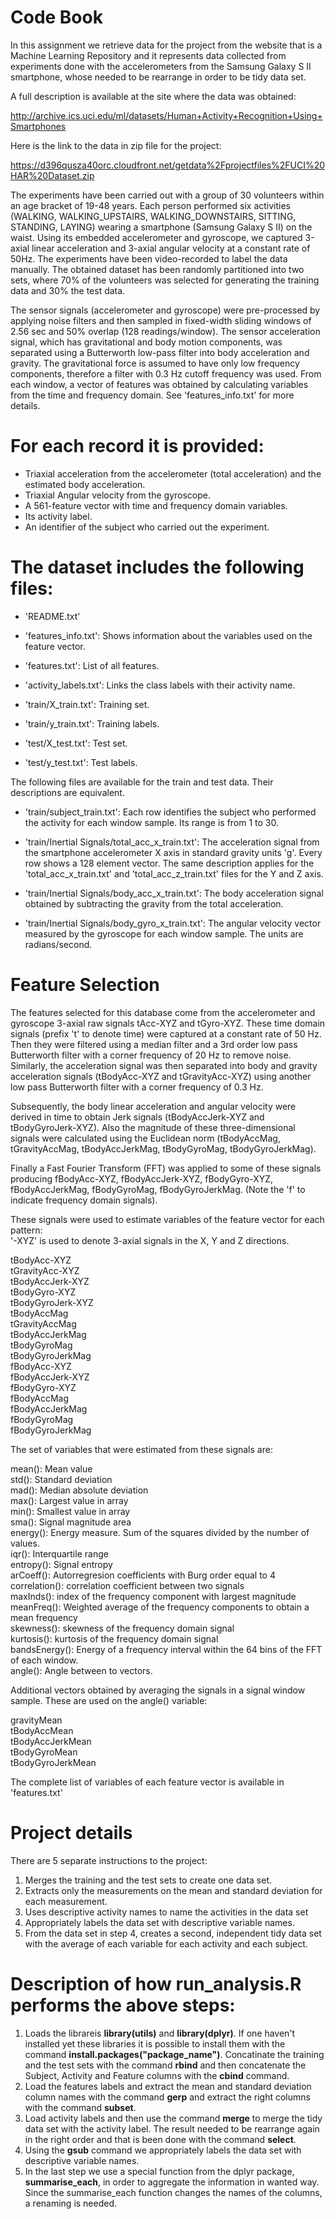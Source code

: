 # Code Book

In this assignment we retrieve data for the project from the website that is a Machine Learning Repository and it represents data collected from experiments done with the accelerometers from the Samsung Galaxy S II smartphone, whose needed to be rearrange in order to be tidy data set.

A full description is available at the site where the data was obtained:

http://archive.ics.uci.edu/ml/datasets/Human+Activity+Recognition+Using+Smartphones

Here is the link to the data in zip file for the project:

https://d396qusza40orc.cloudfront.net/getdata%2Fprojectfiles%2FUCI%20HAR%20Dataset.zip

The experiments have been carried out with a group of 30 volunteers within an age bracket of 19-48 years. Each person performed six activities (WALKING, WALKING_UPSTAIRS, WALKING_DOWNSTAIRS, SITTING, STANDING, LAYING) wearing a smartphone (Samsung Galaxy S II) on the waist. Using its embedded accelerometer and gyroscope, we captured 3-axial linear acceleration and 3-axial angular velocity at a constant rate of 50Hz. The experiments have been video-recorded to label the data manually. The obtained dataset has been randomly partitioned into two sets, where 70% of the volunteers was selected for generating the training data and 30% the test data. 

The sensor signals (accelerometer and gyroscope) were pre-processed by applying noise filters and then sampled in fixed-width sliding windows of 2.56 sec and 50% overlap (128 readings/window). The sensor acceleration signal, which has gravitational and body motion components, was separated using a Butterworth low-pass filter into body acceleration and gravity. The gravitational force is assumed to have only low frequency components, therefore a filter with 0.3 Hz cutoff frequency was used. From each window, a vector of features was obtained by calculating variables from the time and frequency domain. See 'features_info.txt' for more details. 

For each record it is provided:
======================================

- Triaxial acceleration from the accelerometer (total acceleration) and the estimated body acceleration.
- Triaxial Angular velocity from the gyroscope. 
- A 561-feature vector with time and frequency domain variables. 
- Its activity label. 
- An identifier of the subject who carried out the experiment.

The dataset includes the following files:
=========================================

- 'README.txt'

- 'features_info.txt': Shows information about the variables used on the feature vector.

- 'features.txt': List of all features.

- 'activity_labels.txt': Links the class labels with their activity name.

- 'train/X_train.txt': Training set.

- 'train/y_train.txt': Training labels.

- 'test/X_test.txt': Test set.

- 'test/y_test.txt': Test labels.

The following files are available for the train and test data. Their descriptions are equivalent. 

- 'train/subject_train.txt': Each row identifies the subject who performed the activity for each window sample. Its range is from 1 to 30. 

- 'train/Inertial Signals/total_acc_x_train.txt': The acceleration signal from the smartphone accelerometer X axis in standard gravity units 'g'. Every row shows a 128 element vector. The same description applies for the 'total_acc_x_train.txt' and 'total_acc_z_train.txt' files for the Y and Z axis. 

- 'train/Inertial Signals/body_acc_x_train.txt': The body acceleration signal obtained by subtracting the gravity from the total acceleration. 

- 'train/Inertial Signals/body_gyro_x_train.txt': The angular velocity vector measured by the gyroscope for each window sample. The units are radians/second. 

Feature Selection 
=================

The features selected for this database come from the accelerometer and gyroscope 3-axial raw signals tAcc-XYZ and tGyro-XYZ. These time domain signals (prefix 't' to denote time) were captured at a constant rate of 50 Hz. Then they were filtered using a median filter and a 3rd order low pass Butterworth filter with a corner frequency of 20 Hz to remove noise. Similarly, the acceleration signal was then separated into body and gravity acceleration signals (tBodyAcc-XYZ and tGravityAcc-XYZ) using another low pass Butterworth filter with a corner frequency of 0.3 Hz. 

Subsequently, the body linear acceleration and angular velocity were derived in time to obtain Jerk signals (tBodyAccJerk-XYZ and tBodyGyroJerk-XYZ). Also the magnitude of these three-dimensional signals were calculated using the Euclidean norm (tBodyAccMag, tGravityAccMag, tBodyAccJerkMag, tBodyGyroMag, tBodyGyroJerkMag). 

Finally a Fast Fourier Transform (FFT) was applied to some of these signals producing fBodyAcc-XYZ, fBodyAccJerk-XYZ, fBodyGyro-XYZ, fBodyAccJerkMag, fBodyGyroMag, fBodyGyroJerkMag. (Note the 'f' to indicate frequency domain signals). 

These signals were used to estimate variables of the feature vector for each pattern:  
'-XYZ' is used to denote 3-axial signals in the X, Y and Z directions.

tBodyAcc-XYZ <br />
tGravityAcc-XYZ <br />
tBodyAccJerk-XYZ <br />
tBodyGyro-XYZ <br />
tBodyGyroJerk-XYZ <br />
tBodyAccMag <br />
tGravityAccMag <br />
tBodyAccJerkMag <br />
tBodyGyroMag <br />
tBodyGyroJerkMag <br />
fBodyAcc-XYZ <br />
fBodyAccJerk-XYZ <br />
fBodyGyro-XYZ <br />
fBodyAccMag <br />
fBodyAccJerkMag <br />
fBodyGyroMag <br />
fBodyGyroJerkMag <br />

The set of variables that were estimated from these signals are: 

mean(): Mean value <br />
std(): Standard deviation <br />
mad(): Median absolute deviation <br /> 
max(): Largest value in array <br />
min(): Smallest value in array <br />
sma(): Signal magnitude area <br />
energy(): Energy measure. Sum of the squares divided by the number of values.  <br />
iqr(): Interquartile range <br /> 
entropy(): Signal entropy <br />
arCoeff(): Autorregresion coefficients with Burg order equal to 4 <br />
correlation(): correlation coefficient between two signals <br />
maxInds(): index of the frequency component with largest magnitude <br />
meanFreq(): Weighted average of the frequency components to obtain a mean frequency <br />
skewness(): skewness of the frequency domain signal <br /> 
kurtosis(): kurtosis of the frequency domain signal <br /> 
bandsEnergy(): Energy of a frequency interval within the 64 bins of the FFT of each window. <br />
angle(): Angle between to vectors. <br />

Additional vectors obtained by averaging the signals in a signal window sample. These are used on the angle() variable:

gravityMean <br />
tBodyAccMean <br />
tBodyAccJerkMean <br />
tBodyGyroMean <br />
tBodyGyroJerkMean <br />

The complete list of variables of each feature vector is available in 'features.txt'

Project details
=================
There are 5 separate instructions to the project: <br />

1. Merges the training and the test sets to create one data set. <br />
2. Extracts only the measurements on the mean and standard deviation for each measurement. <br />
3. Uses descriptive activity names to name the activities in the data set <br />
4. Appropriately labels the data set with descriptive variable names. <br />
5. From the data set in step 4, creates a second, independent tidy data set with the average of each variable for each activity and each subject. <br />

Description of how run_analysis.R performs the above steps:
===========================================================
1. Loads the librareis **library(utils)** and **library(dplyr)**. If one haven't installed yet these libraries it is possible to install them with the command **install.packages("package_name")**. Concatinate the training and the test sets with the command **rbind** and then concatenate the Subject, Activity and Feature columns with the **cbind** command. <br />
2. Load the features labels and extract the mean and standard deviation column names with the command **gerp** and extract the right columns with the command **subset**. <br />
3. Load activity labels and then use the command **merge** to merge the tidy data set with the activity label. The result needed to be rearrange again in the right order and that is been done with the command **select**. <br />
4. Using the **gsub** command we appropriately labels the data set with descriptive variable names. <br />
5. In the last step we use a special function from the dplyr package, **summarise_each**, in order to aggregate the information in wanted way. Since the summarise_each function changes the names of the columns, a renaming is needed.
